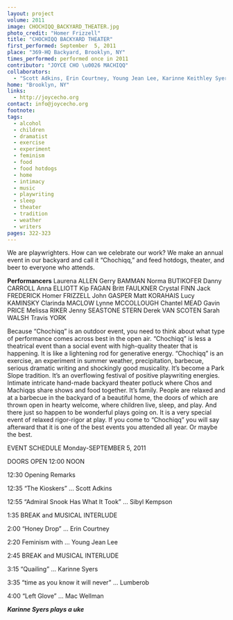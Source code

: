 ```yaml
---
layout: project
volume: 2011
image: CHOCHIQQ_BACKYARD_THEATER.jpg
photo_credit: "Homer Frizzell"
title: "CHOCHIQQ BACKYARD THEATER"
first_performed: September  5, 2011
place: "369-HQ Backyard, Brooklyn, NY"
times_performed: performed once in 2011
contributor: "JOYCE CHO \u0026 MACHIQQ"
collaborators: 
  - "Scott Adkins, Erin Courtney, Young Jean Lee, Karinne Keithley Syers, Sibyl Kempson, Rob Erickson, Peggy Stafford"
home: "Brooklyn, NY"
links: 
  - http://joycecho.org
contact: info@joycecho.org
footnote: 
tags: 
  - alcohol
  - children
  - dramatist
  - exercise
  - experiment
  - feminism
  - food
  - food hotdogs
  - home
  - intimacy
  - music
  - playwriting
  - sleep
  - theater
  - tradition
  - weather
  - writers
pages: 322-323
---
```


We are playwrighters. How can we celebrate our work? We make an annual event in our backyard and call it “Chochiqq,” and feed hotdogs, theater, and beer to everyone who attends. 

**Performancers** Laurena ALLEN Gerry BAMMAN Norma BUTIKOFER Danny CARROLL Anna ELLIOTT Kip FAGAN Britt FAULKNER Crystal FINN Jack FREDERICK Homer FRIZZELL John GASPER Matt KORAHAIS Lucy KAMINSKY Clarinda MACLOW Lynne MCCOLLOUGH Chantel MEAD Gavin PRICE Melissa RIKER Jenny SEASTONE STERN Derek VAN SCOTEN Sarah WALSH Travis YORK 

Because “Chochiqq” is an outdoor event, you need to think about what type of performance comes across best in the open air. “Chochiqq” is less a theatrical event than a social event with high-quality theater that is happening. It is like a lightening rod for generative energy. “Chochiqq” is an exercise, an experiment in summer weather, precipitation, barbecue, serious dramatic writing and shockingly good musicality. It’s become a Park Slope tradition. It’s an overflowing festival of positive playwriting energies. Intimate intricate hand-made backyard theater potluck where Chos and Machiqqs share shows and food together. It’s family. People are relaxed and at a barbecue in the backyard of a beautiful home, the doors of which are thrown open in hearty welcome, where children live, sleep, and play. And there just so happen to be wonderful plays going on. It is a very special event of relaxed rigor-rigor at play. If you come to “Chochiqq” you will say afterward that it is one of the best events you attended all year. Or maybe the best. 

EVENT SCHEDULE Monday-SEPTEMBER 5, 2011 

DOORS OPEN 12:00 NOON 

12:30 Opening Remarks 

12:35 “The Kioskers” ... Scott Adkins 

12:55 “Admiral Snook Has What It Took” ... Sibyl Kempson 

1:35 BREAK and MUSICAL INTERLUDE 

2:00 “Honey Drop” ... Erin Courtney 

2:20 Feminism with ... Young Jean Lee 

2:45 BREAK and MUSICAL INTERLUDE 

3:15 “Quailing” ... Karinne Syers 

3:35 “time as you know it will never” ... Lumberob 

4:00 “Left Glove” ... Mac Wellman 

***Karinne Syers plays a uke***
